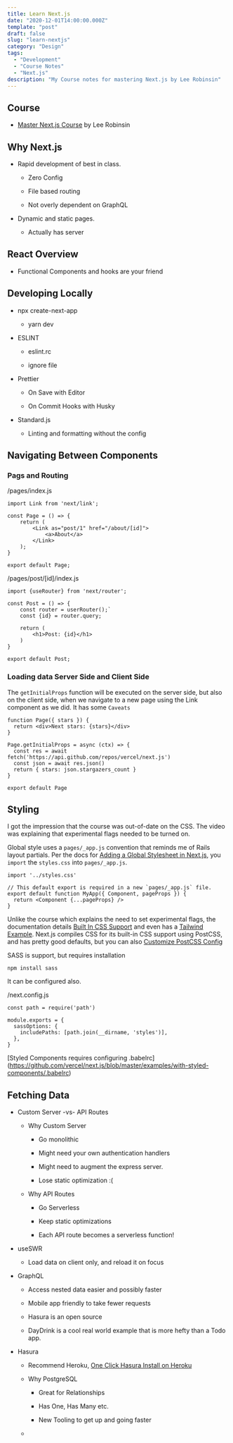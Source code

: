 ```yaml
---
title: Learn Next.js
date: "2020-12-01T14:00:00.000Z"
template: "post"
draft: false
slug: "learn-nextjs"
category: "Design"
tags:
  - "Development"
  - "Course Notes"
  - "Next.js"
description: "My Course notes for mastering Next.js by Lee Robinsin"
---
```


## Course

* [Master Next.js Course](https://masteringnextjs.com/) by Lee Robinsin

## Why Next.js

* Rapid development of best in class.

	* Zero Config

	* File based routing

	* Not overly dependent on GraphQL

* Dynamic and static pages.

	* Actually has server

## React Overview

* Functional Components and hooks are your friend

## Developing Locally

* npx create-next-app

	* yarn dev

* ESLINT

	* eslint.rc

	* ignore file

* Prettier

	* On Save with Editor

	* On Commit Hooks with Husky

* Standard.js

	* Linting and formatting without the config

## Navigating Between Components

### Pags and Routing

/pages/index.js
```
import Link from 'next/link';

const Page = () => {
	return (
		<Link as="post/1" href="/about/[id]">
			<a>About</a>
		</Link>
	);
}

export default Page;
```

/pages/post/[id]/index.js
```
import {useRouter} from 'next/router';

const Post = () => {
	const router = userRouter();`
	const {id} = router.query;

	return (
		<h1>Post: {id}</h1>
	)
}

export default Post;
```

### Loading data Server Side and Client Side

The `getInitialProps` function will be executed on the server side, but also on the client side, when we navigate to a new page using the Link component as we did.  It has some `Caveats`

```
function Page({ stars }) {
  return <div>Next stars: {stars}</div>
}

Page.getInitialProps = async (ctx) => {
  const res = await fetch('https://api.github.com/repos/vercel/next.js')
  const json = await res.json()
  return { stars: json.stargazers_count }
}

export default Page
```

## Styling

I got the impression that the course was out-of-date on the CSS.  The video was explaining that experimental flags needed to be turned on.

Global style uses a `pages/_app.js` convention that reminds me of Rails layout partials.  Per the docs for [Adding a Global Stylesheet in Next.js](https://nextjs.org/docs/basic-features/built-in-css-support#adding-a-global-stylesheet), you `import` the `styles.css` into `pages/_app.js`.  

```
import '../styles.css'

// This default export is required in a new `pages/_app.js` file.
export default function MyApp({ Component, pageProps }) {
  return <Component {...pageProps} />
}
```

Unlike the course which explains the need to set experimental flags, the documentation details [Built In CSS Support](https://nextjs.org/docs/basic-features/built-in-css-support) and even has a [Tailwind Example](https://github.com/vercel/next.js/tree/canary/examples/with-tailwindcss).  Next.js compiles CSS for its built-in CSS support using PostCSS, and has pretty good defaults, but you can also [Customize PostCSS Config](https://nextjs.org/docs/advanced-features/customizing-postcss-config)

SASS is support, but requires installation

```
npm install sass
```

It can be configured also.

/next.config.js
```
const path = require('path')

module.exports = {
  sassOptions: {
    includePaths: [path.join(__dirname, 'styles')],
  },
}
```

[Styled Components requires configuring .babelrc] (https://github.com/vercel/next.js/blob/master/examples/with-styled-components/.babelrc)

## Fetching Data

* Custom Server -vs- API Routes

	* Why Custom Server
	
		* Go monolithic 
		
		* Might need your own authentication handlers

		* Might need to augment the express server.

		* Lose static optimization :(

	* Why API Routes

		* Go Serverless

		* Keep static optimizations

		* Each API route becomes a serverless function!

* useSWR

	* Load data on client only, and reload it on focus

* GraphQL

	* Access nested data easier and possibly faster

	* Mobile app friendly to take fewer requests

	* Hasura is an open source

	* DayDrink is a cool real world example that is more hefty than a Todo app.

* Hasura

	* Recommend Heroku, [One Click Hasura Install on Heroku](https://hasura.io/docs/1.0/graphql/core/deployment/deployment-guides/heroku.html)

	* Why PostgreSQL
	
		* Great for Relationships

		* Has One, Has Many etc.

		* New Tooling to get up and going faster

	* 